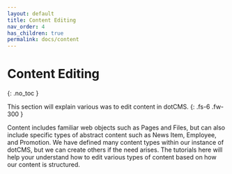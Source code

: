 ```yaml
---
layout: default
title: Content Editing
nav_order: 4
has_children: true
permalink: docs/content
---
```


# Content Editing
{: .no_toc }

This section will explain various was to edit content in dotCMS.
{: .fs-6 .fw-300 }

Content includes familiar web objects such as Pages and Files, but can also include specific types of abstract content such as News Item, Employee, and Promotion.  We have defined many content types within our instance of dotCMS, but we can create others if the need arises. The tutorials here will help your understand how to edit various types of content based on how our content is structured.